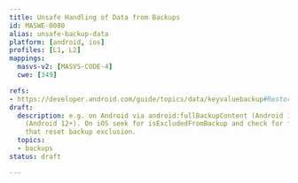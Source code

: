 ```yaml
---
title: Unsafe Handling of Data from Backups
id: MASWE-0080
alias: unsafe-backup-data
platform: [android, ios]
profiles: [L1, L2]
mappings:
  masvs-v2: [MASVS-CODE-4]
  cwe: [349]

refs:
- https://developer.android.com/guide/topics/data/keyvaluebackup#RestoreVersion
draft:
  description: e.g. on Android via android:fullBackupContent (Android 11-) or android:dataExtractionRules
    (Android 12+). On iOS seek for isExcludedFromBackup and check for file operations
    that reset backup exclusion.
  topics:
  - backups
status: draft

---
```


